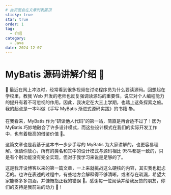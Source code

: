 ```yaml
---
# 此页面会在文章列表置顶
sticky: true
star: true
order: 1
tag:
  - 介绍
category:
  - Java
date: 2024-12-07
---
```


# MyBatis 源码讲解介绍 🚀

👀 最近在网上冲浪时，经常看到很多视频在讨论程序员为什么要读源码。回想起在学校里，教我 Web 开发的老师也反复强调读源码的重要性，说它对个人编程能力的提升有着不可忽视的作用。因此，我决定在大三上学期，也踏上这条探索之旅。我的起点是一本叫做《手写 MyBatis 渐进式源码实践》的书籍 📚。

在我看来，MyBatis 作为“研读他人代码”的第一站，简直是再合适不过了！因为 MyBatis 巧妙地融合了许多设计模式，而这些设计模式在我们的实际开发工作中，也有着极高的借鉴价值 🌟。

这篇文章也是我基于这本书一步步手写的 MyBatis 为大家讲解的，也更容易理解。但请你放心，所有的类名和其中的设计模式与源码相比 95%都是一致的，只是有个别功能没有完全实现，但对于我学习来说是足够的了。

这是我开设博客以来的第一篇文章，一上来就挑战这么硬核的内容，其实我也挺忐忑的。也许在表述的过程中，有些地方会解释得不够清晰，或者存在疏漏，希望大家能够多多包涵，并慷慨指正我的错误 🙏。感谢每一位阅读并给我反馈的朋友，你们的支持是我前进的动力 💪！
